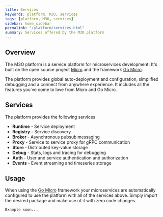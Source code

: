 ```yaml
---
title: Services
keywords: platform, M3O, services
tags: [platform, M3O, services]
sidebar: home_sidebar
permalink: "/platform/services.html"
summary: Services offered by the M3O platform
---
```


## Overview

The M3O platform is a service platform for microservices development. It's built on the open source project 
[Micro](https://github.com/micro/micro) and the framework [Go Micro](https://github.com/micro/go-micro). 

The platform provides global auto-deployment and configuration, simplified debugging and a connect from 
anywhere experience. It includes all the features you've come to love from Micro and Go Micro.

## Services

The platform provides the following services

- **Runtime** - Service deployment
- **Registry** - Service discovery
- **Broker** - Asynchronous pubsub messaging
- **Proxy** - Service to service proxy for gRPC communication
- **Store** - Distributed key-value storage
- **Debug** - Stats, logs and tracing for debugging
- **Auth** - User and service authentication and authorization
- **Events** - Event streaming and timeseries storage

## Usage

When using the [Go Micro](https://github.com/micro/go-micro) framework your microservices are automatically 
configured to use the platform with all of the services above. Simply import the desired package and 
make use of it with zero code changes.

```
Example soon...
```
